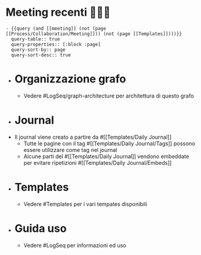# Meeting recenti 🧑‍🤝‍🧑
	- {{query (and [[meeting]] (not (page [[Process/Collaboration/Meeting]])) (not (page [[Templates]])))}}
	  query-table:: true
	  query-properties:: [:block :page]
	  query-sort-by:: page
	  query-sort-desc:: true
- # Organizzazione grafo
	- Vedere #LogSeq/graph-architecture per architettura di questo grafo
- # Journal
- Il journal viene creato a partire da #[[Templates/Daily Journal]]
	- Tutte le pagine con il tag #[[Templates/Daily Journal/Tags]] possono essere utilizzare come tag nel journal
	- Alcune parti del #[[Templates/Daily Journal]] vendono embeddate per evitare ripetizioni #[[Templates/Daily Journal/Embeds]]
- # Templates
	- Vedere #Templates per i vari tempates disponibili
- # Guida uso
	- Vedere #LogSeq per informazioni ed uso